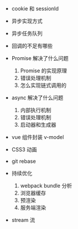 * cookie 和 sessionId
* 异步实现方式
* 异步任务队列
* 回调的不足有哪些
* Promise 解决了什么问题

    1. Promise 的实现原理
    2. 错误处理机制
    3. 怎么实现链式调用的
    
* async 解决了什么问题
    1. 内部执行机制
    2. 错误处理机制
    3. 启动器和生成器
    
* vue 组件封装   v-model
* CSS3 动画
* git rebase

* 持续优化

    1. webpack bundle 分析
    2. 浏览器缓存
    3. 预渲染
    4. 服务端渲染
    
* stream 流